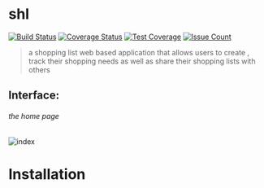 # shl
[![Build Status](https://travis-ci.org/p-netm/shl.svg?branch=challenge2)](https://travis-ci.org/p-netm/shl)
[![Coverage Status](https://coveralls.io/repos/github/p-netm/shl/badge.svg?branch=challenge2)](https://coveralls.io/github/p-netm/shl?branch=challenge2)
[![Test Coverage](https://codeclimate.com/github/p-netm/shl/badges/coverage.svg)](https://codeclimate.com/github/p-netm/shl/)
[![Issue Count](https://codeclimate.com/github/p-netm/shl//badges/issue_count.svg)](https://codeclimate.com/github/p-netm/shl/)

 > a shopping list web based application that allows users to create , track their shopping needs as well as share their
  shopping lists with others

## Interface:

###### the home page
![index](https://user-images.githubusercontent.com/28119869/30607767-cf8cc600-9d7e-11e7-9b25-844e97275227.png)

# Installation
